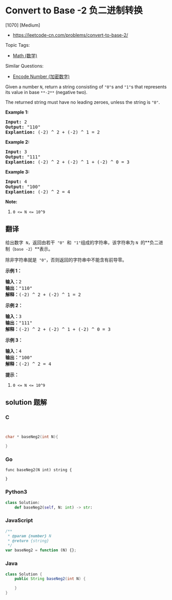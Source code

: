 # Convert to Base -2 负二进制转换

[1070] [Medium]

- https://leetcode-cn.com/problems/convert-to-base-2/

Topic Tags:

- [Math (数学)](https://leetcode-cn.com/tag/math/)

Similar Questions:

- [Encode Number (加密数字)](https://leetcode-cn.com/problems/encode-number/)

Given a number `N`, return a string consisting of `"0"`s and `"1"`s that represents its value in base `**-2**` (negative two).

The returned string must have no leading zeroes, unless the string is `"0"`.

**Example 1:**

<pre><strong>Input: </strong><span id="example-input-1-1">2</span>
<strong>Output: </strong><span id="example-output-1">"110"
<strong>Explantion:</strong> (-2) ^ 2 + (-2) ^ 1 = 2</span>
</pre>

**Example 2:**

<pre><strong>Input: </strong><span id="example-input-2-1">3</span>
<strong>Output: </strong><span id="example-output-2">"111"
</span><span id="example-output-1"><strong>Explantion:</strong> (-2) ^ 2 + (-2) ^ 1 + (-2) ^ 0</span><span> = 3</span>
</pre>

**Example 3:**

<pre><strong>Input: </strong><span id="example-input-3-1">4</span>
<strong>Output: </strong><span id="example-output-3">"100"
</span><span id="example-output-1"><strong>Explantion:</strong> (-2) ^ 2 = 4</span>
</pre>

**Note:**

1.  `0 <= N <= 10^9`

## 翻译

给出数字  `N`，返回由若干  `"0"`  和  `"1"`组成的字符串，该字符串为 `N`  的**负二进制（`base -2`）**表示。

除非字符串就是  `"0"`，否则返回的字符串中不能含有前导零。

**示例 1：**

<pre><strong>输入：</strong>2
<strong>输出：</strong>"110"
<strong>解释：</strong>(-2) ^ 2 + (-2) ^ 1 = 2
</pre>

**示例 2：**

<pre><strong>输入：</strong>3
<strong>输出：</strong>"111"
<strong>解释：</strong>(-2) ^ 2 + (-2) ^ 1 + (-2) ^ 0 = 3
</pre>

**示例 3：**

<pre><strong>输入：</strong>4
<strong>输出：</strong>"100"
<strong>解释：</strong>(-2) ^ 2 = 4
</pre>

**提示：**

1.  `0 <= N <= 10^9`

## solution 题解

### C

```c


char * baseNeg2(int N){

}


```

### Go

```golang
func baseNeg2(N int) string {

}
```

### Python3

```python
class Solution:
    def baseNeg2(self, N: int) -> str:

```

### JavaScript

```javascript
/**
 * @param {number} N
 * @return {string}
 */
var baseNeg2 = function (N) {};
```

### Java

```java
class Solution {
    public String baseNeg2(int N) {

    }
}
```
